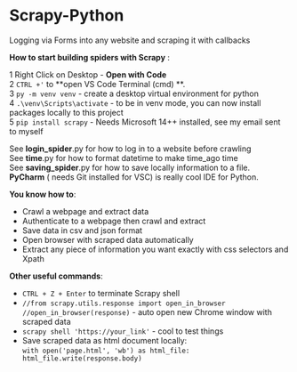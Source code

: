 # Scrapy-Python
Logging via Forms into any website and scraping it with callbacks

**How to start building spiders with Scrapy** :

1 Right Click on Desktop - **Open with Code**   
2 `CTRL +'` to **open VS Code Terminal (cmd) **.  
3 `py -m venv venv` - create a desktop virtual environment for python  
4 `.\venv\Scripts\activate` - to be in venv mode, you can now install packages locally to this project  
5 `pip install scrapy` - Needs Microsoft 14++ installed, see my email sent to myself  

See **login_spider**.py for how to log in to a website before crawling  
See **time**.py for how to format datetime to make time_ago time  
See **saving_spider**.py for how to save locally information to a file.  
**PyCharm** ( needs Git installed for VSC) is really cool IDE for Python.

**You know how to**:
- Crawl a webpage and extract data
- Authenticate to a webpage then crawl and extract
- Save data in csv and json format
- Open browser with scraped data automatically
- Extract any piece of information you want exactly with css selectors and Xpath

**Other useful commands**:
- `CTRL + Z + Enter` to terminate Scrapy shell
- `//from scrapy.utils.response import open_in_browser  
  //open_in_browser(response)` - auto open new Chrome window with scraped data
- `scrapy shell 'https://your_link'` - cool to test things
- Save scraped data as html document locally:  
`with open('page.html', 'wb') as html_file:  
              html_file.write(response.body)`
